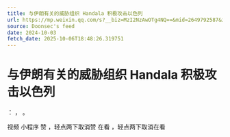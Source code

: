```yaml
---
title: 与伊朗有关的威胁组织 Handala 积极攻击以色列
url: https://mp.weixin.qq.com/s?__biz=MzI2NzAwOTg4NQ==&mid=2649792587&idx=2&sn=8537fc666d141e926497012dda202103
source: Doonsec's feed
date: 2024-10-03
fetch_date: 2025-10-06T18:48:26.319751
---
```


# 与伊朗有关的威胁组织 Handala 积极攻击以色列

：
，
。

视频
小程序
赞
，轻点两下取消赞
在看
，轻点两下取消在看